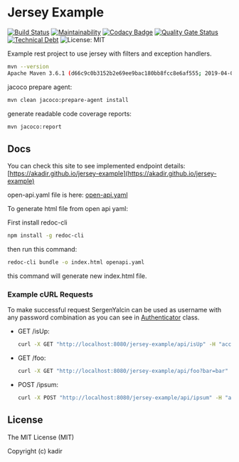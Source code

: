 # Jersey Example

[![Build Status](https://travis-ci.org/akadir/jersey-example.svg?branch=master)](https://travis-ci.org/akadir/jersey-example)
[![Maintainability](https://api.codeclimate.com/v1/badges/c5ff00c4b28c3c06086d/maintainability)](https://codeclimate.com/github/akadir/jersey-example/maintainability)
[![Codacy Badge](https://api.codacy.com/project/badge/Grade/5dde63c2c88b4419aeef5c8bd73d87b1)](https://www.codacy.com/app/akadir/jersey-example?utm_source=github.com&amp;utm_medium=referral&amp;utm_content=akadir/jersey-example&amp;utm_campaign=Badge_Grade)
[![Quality Gate Status](https://sonarcloud.io/api/project_badges/measure?project=io.git.akadir%3Ajersey-example&metric=alert_status)](https://sonarcloud.io/dashboard?id=io.git.akadir%3Ajersey-example)
[![Technical Debt](https://sonarcloud.io/api/project_badges/measure?project=io.git.akadir%3Ajersey-example&metric=sqale_index)](https://sonarcloud.io/dashboard?id=io.git.akadir%3Ajersey-example)
![License: MIT](https://img.shields.io/badge/License-MIT-blue.svg)

Example rest project to use jersey with filters and exception handlers.

```bash
mvn --version
Apache Maven 3.6.1 (d66c9c0b3152b2e69ee9bac180bb8fcc8e6af555; 2019-04-04T22:00:29+03:00)
```

jacoco prepare agent:

```bash
mvn clean jacoco:prepare-agent install
```

generate readable code coverage reports:

```bash
mvn jacoco:report
```

## Docs

You can check this site to see implemented endpoint details: [https://akadir.github.io/jersey-example](https://akadir.github.io/jersey-example)

open-api.yaml file is here: [open-api.yaml](docs/open-api.yaml)

To generate html file from open api yaml:

First install redoc-cli
    
```bash
npm install -g redoc-cli
```

then run this command:

```bash
redoc-cli bundle -o index.html openapi.yaml
```

this command will generate new index.html file.

### Example cURL Requests

To make successful request SergenYalcin can be used as username with any password combination as you can see in 
[Authenticator](src/main/java/io/git/kadir/jersey/example/auth/Authenticator.java) class.

*   GET /isUp:
    ```bash
    curl -X GET "http://localhost:8080/jersey-example/api/isUp" -H "accept: application/json" -H "Authorization: Basic U2VyZ2VuWWFsY2luOkJqazE5MDM="
    ```

*   GET /foo:
    ```bash
    curl -X GET "http://localhost:8080/jersey-example/api/foo?bar=bar" -H "accept: application/json" -H "Authorization: Basic U2VyZ2VuWWFsY2luOkJqazE5MDM="
    ```

*   POST /ipsum:
    ```bash
    curl -X POST "http://localhost:8080/jersey-example/api/ipsum" -H "accept: application/json" -H "Authorization: Basic U2VyZ2VuWWFsY2luOkJqazE5MDM=" -H "Content-Type: application/x-www-form-urlencoded" -d "foo=lorem"
    ```

## License
 
The MIT License (MIT)

Copyright (c) kadir
